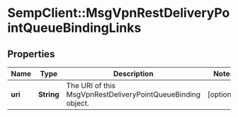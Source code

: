 # SempClient::MsgVpnRestDeliveryPointQueueBindingLinks

## Properties
Name | Type | Description | Notes
------------ | ------------- | ------------- | -------------
**uri** | **String** | The URI of this MsgVpnRestDeliveryPointQueueBinding object. | [optional] 


